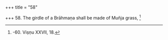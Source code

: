 +++
title = "58"

+++
58. The girdle of a Brāhmaṇa shall be made of Muñja grass, [^42] 


[^42]:  -60. Viṣṇu XXVII, 18.
